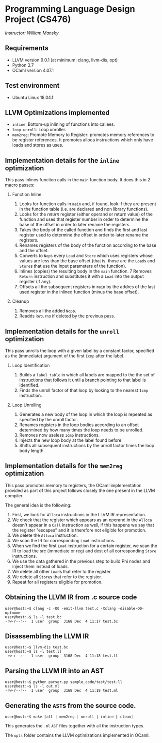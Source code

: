 # Programming Language Design Project (CS476)
_Instructor: William Mansky_

## Requirements

* LLVM version 9.0.1 (at minimum: clang, llvm-dis, opt)
* Python 3.7
* OCaml version 4.07.1

## Test environment

* Ubuntu Linux 18.04.1

## LLVM Optimizations implemented

* `inline`: Bottom-up inlining of functions into callees.
* `loop-unroll`: Loop unroller. 
* `mem2reg`: Promote Memory to Register: promotes memory references to be register references. It promotes alloca instructions which only have loads and stores as uses.

## Implementation details for the `inline` optimization
This pass inlines function calls in the `main` function body.
It does this in 2 macro passes: 
1. Function Inline
    1. Looks for function calls in `main` and, if found, look if they are present in the function table (i.e. are declared and non library functions).
    2. Looks for the _return_ register (either operand or return value) of the function and uses that register number in order to determine the base of the offset in order to later rename the registers.
    3. Takes the body of the called function and finds the first and last register used to determine the offset in order to later rename the registers.
    4. Renames registers of the body of the function according to the base and the offset.
    5. Converts to `Nop`s every `Load` and `Store` which uses registers whose values are less than the base offset (that is, those are the `Load`s and `Store`s that use the input parameters of the function).
    6. Inlines (copies) the resulting body in the `main` function.
    7 Removes `Return` instruction and substitutes it with a `Load` into the output register (if any).
    8. Offsets all the subsequent registers in `main` by the addres of the last used register in the inlined function (minus the base offset).
    
2. Cleanup
    1. Removes all the added `Nop`s.
    2. Readds `Return`s if deleted by the previous pass.

## Implementation details for the `unroll` optimization
This pass unrolls the loop with a given label by a constant factor, specified as the (immediate) argument of the first `Icmp` after the label.

1. Loop Identification
    1. Builds a `label_table` in which all labels are mapped to the the set of instructions that follows it until a branch pointing to that label is identified.
    2. Finds the unroll factor of that loop by looking to the nearest `Icmp` instruction.
    
2. Loop Unrolling 
    1. Generates a new body of the loop in which the loop is repeated as specified by the unroll factor.
    2. Renames registers in the loop bodies according to an offset determined by how many times the loop needs to be unrolled.
    3. Removes now useless `Icmp` instructions.
    4. Injects the new loop body at the label found before.
    5. Shifts all subsequent instructions by the unroll factor times the loop body length.

## Implementation details for the `mem2reg` optimization

This pass promotes memory to registers, the OCaml implementation provided as part of this project follows closely the one present in the LLVM compiler.

The general idea is the following:

1. First, we look for `Alloca` instructions in the LLVM IR representation.
1. We check that the register which appears as an operand in the `Alloca` doesn't appear in a `Call` instruction as well, if this happens we say that the register "escapes" and it is therefore not eligible for promotion.
1. We delete the `Alloca` instruction.
1. We scan the IR for corresponding `Load` instructions.
1. When we find the first `Load` instruction for a certain register, we scan the IR to load the src (immediate or reg) and dest of all corresponding `Store` instructions.
1. We use the data gathered in the previous step to build Phi nodes and inject them instead of loads.
1. We delete all other `Load`s that refer to the register.
1. We delete all `Store`s that refer to the register.
1. Repeat for all registers eligible for promotion.

## Obtaining the LLVM IR from .c source code

```console
user@host:~$ clang -c -O0 -emit-llvm test.c -Xclang -disable-O0-optnone
user@host:~$ ls -l test.bc 
-rw-r--r--  1 user  group  3168 Dec  4 11:17 test.bc
```
## Disassembling the LLVM IR

```console
user@host:~$ llvm-dis test.bc
user@host:~$ ls -l test.ll 
-rw-r--r--  1 user  group  3168 Dec  4 11:18 test.ll
```

## Parsing the LLVM IR into an AST

```console
user@host:~$ python parser.py sample_code/test/test.ll
user@host:~$ ls -l out.ml 
-rw-r--r--  1 user  group  3168 Dec  4 11:19 test.ml
```

## Generating the `AST`s from the source code.
```console
user@host:~$ make [all | mem2reg | unroll | inline | clean]
```
This generates the `.ml` `AST` files together with all the instruction types.

The `opts` folder contains the LLVM optimizations implemented in OCaml.